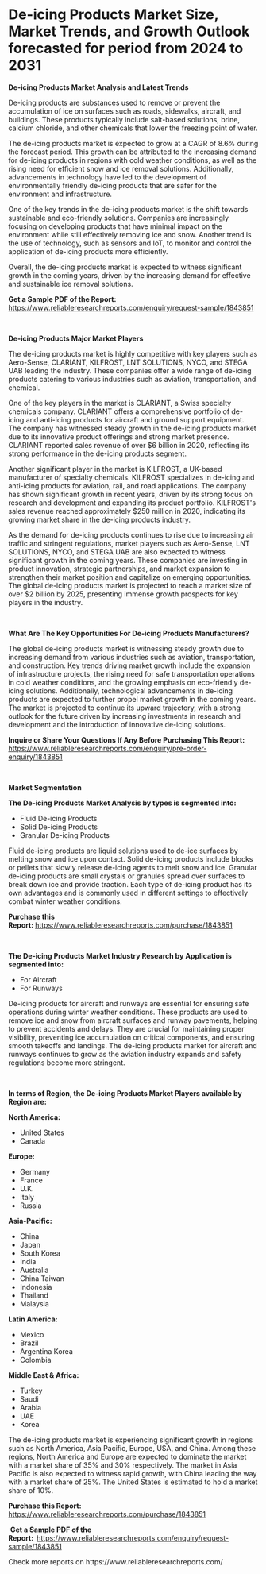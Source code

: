 <p><h1>De-icing Products Market Size, Market Trends, and Growth Outlook forecasted for period from 2024 to 2031</h1></p><p><strong>De-icing Products Market Analysis and Latest Trends</strong></p>
<p><p>De-icing products are substances used to remove or prevent the accumulation of ice on surfaces such as roads, sidewalks, aircraft, and buildings. These products typically include salt-based solutions, brine, calcium chloride, and other chemicals that lower the freezing point of water.</p><p>The de-icing products market is expected to grow at a CAGR of 8.6% during the forecast period. This growth can be attributed to the increasing demand for de-icing products in regions with cold weather conditions, as well as the rising need for efficient snow and ice removal solutions. Additionally, advancements in technology have led to the development of environmentally friendly de-icing products that are safer for the environment and infrastructure.</p><p>One of the key trends in the de-icing products market is the shift towards sustainable and eco-friendly solutions. Companies are increasingly focusing on developing products that have minimal impact on the environment while still effectively removing ice and snow. Another trend is the use of technology, such as sensors and IoT, to monitor and control the application of de-icing products more efficiently.</p><p>Overall, the de-icing products market is expected to witness significant growth in the coming years, driven by the increasing demand for effective and sustainable ice removal solutions.</p></p>
<p><strong>Get a Sample PDF of the Report:&nbsp;</strong> <a href="https://www.reliableresearchreports.com/enquiry/request-sample/1843851">https://www.reliableresearchreports.com/enquiry/request-sample/1843851</a></p>
<p>&nbsp;</p>
<p><strong>De-icing Products Major Market Players</strong></p>
<p><p>The de-icing products market is highly competitive with key players such as Aero-Sense, CLARIANT, KILFROST, LNT SOLUTIONS, NYCO, and STEGA UAB leading the industry. These companies offer a wide range of de-icing products catering to various industries such as aviation, transportation, and chemical.</p><p>One of the key players in the market is CLARIANT, a Swiss specialty chemicals company. CLARIANT offers a comprehensive portfolio of de-icing and anti-icing products for aircraft and ground support equipment. The company has witnessed steady growth in the de-icing products market due to its innovative product offerings and strong market presence. CLARIANT reported sales revenue of over $6 billion in 2020, reflecting its strong performance in the de-icing products segment.</p><p>Another significant player in the market is KILFROST, a UK-based manufacturer of specialty chemicals. KILFROST specializes in de-icing and anti-icing products for aviation, rail, and road applications. The company has shown significant growth in recent years, driven by its strong focus on research and development and expanding its product portfolio. KILFROST's sales revenue reached approximately $250 million in 2020, indicating its growing market share in the de-icing products industry.</p><p>As the demand for de-icing products continues to rise due to increasing air traffic and stringent regulations, market players such as Aero-Sense, LNT SOLUTIONS, NYCO, and STEGA UAB are also expected to witness significant growth in the coming years. These companies are investing in product innovation, strategic partnerships, and market expansion to strengthen their market position and capitalize on emerging opportunities. The global de-icing products market is projected to reach a market size of over $2 billion by 2025, presenting immense growth prospects for key players in the industry.</p></p>
<p>&nbsp;</p>
<p><strong>What Are The Key Opportunities For De-icing Products Manufacturers?</strong></p>
<p><p>The global de-icing products market is witnessing steady growth due to increasing demand from various industries such as aviation, transportation, and construction. Key trends driving market growth include the expansion of infrastructure projects, the rising need for safe transportation operations in cold weather conditions, and the growing emphasis on eco-friendly de-icing solutions. Additionally, technological advancements in de-icing products are expected to further propel market growth in the coming years. The market is projected to continue its upward trajectory, with a strong outlook for the future driven by increasing investments in research and development and the introduction of innovative de-icing solutions.</p></p>
<p><strong>Inquire or Share Your Questions If Any Before Purchasing This Report:</strong> <a href="https://www.reliableresearchreports.com/enquiry/pre-order-enquiry/1843851">https://www.reliableresearchreports.com/enquiry/pre-order-enquiry/1843851</a></p>
<p>&nbsp;</p>
<p><strong>Market Segmentation</strong></p>
<p><strong>The De-icing Products Market Analysis by types is segmented into:</strong></p>
<p><ul><li>Fluid De-icing Products</li><li>Solid De-icing Products</li><li>Granular De-icing Products</li></ul></p>
<p><p>Fluid de-icing products are liquid solutions used to de-ice surfaces by melting snow and ice upon contact. Solid de-icing products include blocks or pellets that slowly release de-icing agents to melt snow and ice. Granular de-icing products are small crystals or granules spread over surfaces to break down ice and provide traction. Each type of de-icing product has its own advantages and is commonly used in different settings to effectively combat winter weather conditions.</p></p>
<p><strong>Purchase this Report:&nbsp;</strong><a href="https://www.reliableresearchreports.com/purchase/1843851">https://www.reliableresearchreports.com/purchase/1843851</a></p>
<p>&nbsp;</p>
<p><strong>The De-icing Products Market Industry Research by Application is segmented into:</strong></p>
<p><ul><li>For Aircraft</li><li>For Runways</li></ul></p>
<p><p>De-icing products for aircraft and runways are essential for ensuring safe operations during winter weather conditions. These products are used to remove ice and snow from aircraft surfaces and runway pavements, helping to prevent accidents and delays. They are crucial for maintaining proper visibility, preventing ice accumulation on critical components, and ensuring smooth takeoffs and landings. The de-icing products market for aircraft and runways continues to grow as the aviation industry expands and safety regulations become more stringent.</p></p>
<p>&nbsp;</p>
<p><strong>In terms of Region, the De-icing Products Market Players available by Region are:</strong></p>
<p>
    <p> <strong> North America: </strong>
        <ul>
            <li>United States</li>
            <li>Canada</li>
        </ul>
        </p> 
    <p> <strong> Europe: </strong>
        <ul>
            <li>Germany</li>
            <li>France</li>
            <li>U.K.</li>
            <li>Italy</li>
            <li>Russia</li>
        </ul>
        </p> 
    <p> <strong> Asia-Pacific: </strong>
        <ul>
            <li>China</li>
            <li>Japan</li>
            <li>South Korea</li>
            <li>India</li>
            <li>Australia</li>
            <li>China Taiwan</li>
            <li>Indonesia</li>
            <li>Thailand</li>
            <li>Malaysia</li>
        </ul>
        </p> 
    <p> <strong> Latin America: </strong>
        <ul>
            <li>Mexico</li>
            <li>Brazil</li>
            <li>Argentina Korea</li>
            <li>Colombia</li>
        </ul>
        </p> 
    <p> <strong> Middle East & Africa: </strong>
        <ul>
            <li>Turkey</li>
            <li>Saudi</li>
            <li>Arabia</li>
            <li>UAE</li>
            <li>Korea</li>
        </ul>
    </p>
    </p>
<p><p>The de-icing products market is experiencing significant growth in regions such as North America, Asia Pacific, Europe, USA, and China. Among these regions, North America and Europe are expected to dominate the market with a market share of 35% and 30% respectively. The market in Asia Pacific is also expected to witness rapid growth, with China leading the way with a market share of 25%. The United States is estimated to hold a market share of 10%.</p></p>
<p><strong>Purchase this Report: </strong><a href="https://www.reliableresearchreports.com/purchase/1843851">https://www.reliableresearchreports.com/purchase/1843851</a></p>
<p>&nbsp;<strong>Get a Sample PDF of the Report:&nbsp;&nbsp;</strong><a href="https://www.reliableresearchreports.com/enquiry/request-sample/1843851">https://www.reliableresearchreports.com/enquiry/request-sample/1843851</a></p>
<p><strong></strong></p>
<p>Check more reports on https://www.reliableresearchreports.com/</p>